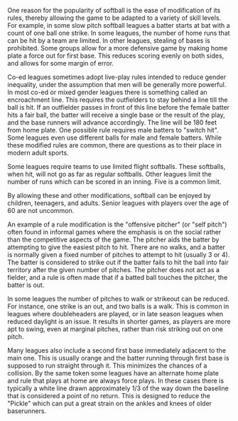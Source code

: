One reason for the popularity of softball is the ease of modification of
its rules, thereby allowing the game to be adapted to a variety of skill
levels. For example, in some slow pitch softball leagues a batter starts
at bat with a count of one ball one strike. In some leagues, the number
of home runs that can be hit by a team are limited. In other leagues,
stealing of bases is prohibited. Some groups allow for a more defensive
game by making home plate a force out for first base. This reduces
scoring evenly on both sides, and allows for some margin of error.

Co-ed leagues sometimes adopt live-play rules intended to reduce gender
inequality, under the assumption that men will be generally more
powerful. In most co-ed or mixed gender leagues there is something
called an encroachment line. This requires the outfielders to stay
behind a line till the ball is hit. If an outfielder passes in front of
this line before the female batter hits a fair ball, the batter will
receive a single base or the result of the play, and the base runners
will advance accordingly. The line will be 180 feet from home plate.
One possible rule requires male batters to "switch hit". Some
leagues even use different balls for male and female batters. While
these modified rules are common, there are questions as to their place
in modern adult sports.

Some leagues require teams to use limited flight softballs. These
softballs, when hit, will not go as far as regular softballs. Other
leagues limit the number of runs which can be scored in an inning. Five
is a common limit.

By allowing these and other modifications, softball can be enjoyed by
children, teenagers, and adults. Senior leagues with players over the
age of 60 are not uncommon.

An example of a rule modification is the "offensive pitcher" (or "self
pitch") often found in informal games where the emphasis is on the
social rather than the competitive aspects of the game. The pitcher aids
the batter by attempting to give the easiest pitch to hit. There are no
walks, and a batter is normally given a fixed number of pitches to
attempt to hit (usually 3 or 4). The batter is considered to strike out
if the batter fails to hit the ball into fair territory after the given
number of pitches. The pitcher does not act as a fielder, and a rule is
often made that if a batted ball touches the pitcher, the batter is out.

In some leagues the number of pitches to walk or strikeout can be
reduced. For instance, one strike is an out, and two balls is a walk.
This is common in leagues where doubleheaders are played, or in late
season leagues when reduced daylight is an issue. It results in shorter
games, as players are more apt to swing, even at marginal pitches,
rather than risk striking out on one pitch.

Many leagues also include a second first base immediately adjacent to
the main one. This is usually orange and the batter running through
first base is supposed to run straight through it. This minimizes the
chances of a collision. By the same token some leagues have an alternate
home plate and rule that plays at home are always force plays. In these
cases there is typically a white line drawn approximately 1/3 of the way
down the baseline that is considered a point of no return. This is
designed to reduce the "Pickle" which can put a great strain on the
ankles and knees of older baserunners.
